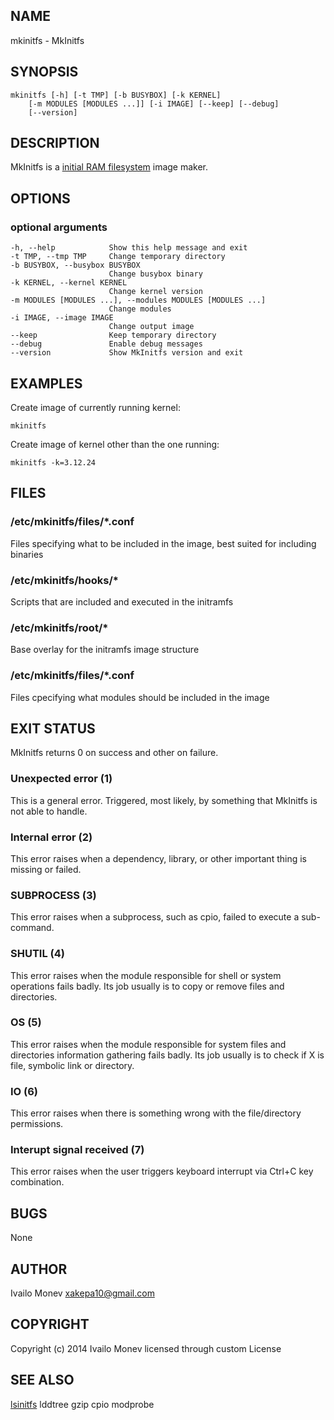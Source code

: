 ## NAME

mkinitfs - MkInitfs

## SYNOPSIS

    mkinitfs [-h] [-t TMP] [-b BUSYBOX] [-k KERNEL]
        [-m MODULES [MODULES ...]] [-i IMAGE] [--keep] [--debug]
        [--version]

## DESCRIPTION

MkInitfs is a [initial RAM filesystem](http://en.wikipedia.org/wiki/Initrd)
image maker.

## OPTIONS

### optional arguments

    -h, --help            Show this help message and exit
    -t TMP, --tmp TMP     Change temporary directory
    -b BUSYBOX, --busybox BUSYBOX
                          Change busybox binary
    -k KERNEL, --kernel KERNEL
                          Change kernel version
    -m MODULES [MODULES ...], --modules MODULES [MODULES ...]
                          Change modules
    -i IMAGE, --image IMAGE
                          Change output image
    --keep                Keep temporary directory
    --debug               Enable debug messages
    --version             Show MkInitfs version and exit



## EXAMPLES

Create image of currently running kernel:

    mkinitfs

Create image of kernel other than the one running:

    mkinitfs -k=3.12.24

## FILES

### /etc/mkinitfs/files/*.conf

Files specifying what to be included in the image, best suited for including
binaries

### /etc/mkinitfs/hooks/*

Scripts that are included and executed in the initramfs

### /etc/mkinitfs/root/*

Base overlay for the initramfs image structure

### /etc/mkinitfs/files/*.conf

Files cpecifying what modules should be included in the image

## EXIT STATUS

MkInitfs returns 0 on success and other on failure.

### Unexpected error (1)

This is a general error. Triggered, most likely, by something that MkInitfs is
not able to handle.

### Internal error (2)

This error raises when a dependency, library, or other important thing
is missing or failed.

### SUBPROCESS (3)

This error raises when a subprocess, such as cpio, failed to
execute a sub-command.

### SHUTIL (4)

This error raises when the module responsible for shell or system
operations fails badly. Its job usually is to copy or remove files and
directories.

### OS (5)

This error raises when the module responsible for system files and
directories information gathering fails badly. Its job usually is to
check if X is file, symbolic link or directory.

### IO (6)

This error raises when there is something wrong with the file/directory
permissions.

### Interupt signal received (7)

This error raises when the user triggers keyboard interrupt via Ctrl+C key
combination.

## BUGS

None

## AUTHOR

Ivailo Monev <xakepa10@gmail.com>

## COPYRIGHT

Copyright (c) 2014 Ivailo Monev licensed through custom License

## SEE ALSO

[lsinitfs](lsinitfs.html) lddtree gzip cpio modprobe

